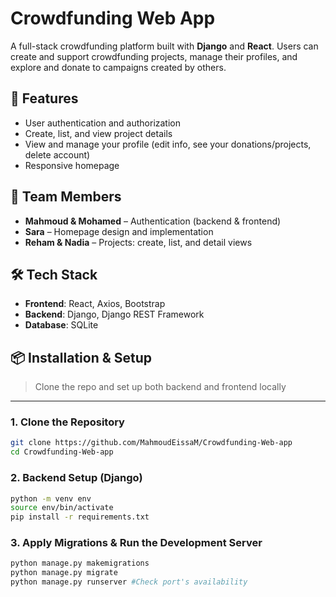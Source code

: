 # Crowdfunding Web App

A full-stack crowdfunding platform built with **Django** and **React**. Users can create and support crowdfunding projects, manage their profiles, and explore and donate to campaigns created by others.

## 🚀 Features

- User authentication and authorization
- Create, list, and view project details
- View and manage your profile (edit info, see your donations/projects, delete account)
- Responsive homepage

## 👥 Team Members

- **Mahmoud & Mohamed** – Authentication (backend & frontend)
- **Sara** – Homepage design and implementation
- **Reham & Nadia** – Projects: create, list, and detail views

## 🛠️ Tech Stack

- **Frontend**: React, Axios, Bootstrap
- **Backend**: Django, Django REST Framework
- **Database**: SQLite

## 📦 Installation & Setup

> Clone the repo and set up both backend and frontend locally

---

### 1. Clone the Repository

```bash
git clone https://github.com/MahmoudEissaM/Crowdfunding-Web-app
cd Crowdfunding-Web-app
```
### 2. Backend Setup (Django)

```bash
python -m venv env
source env/bin/activate 
pip install -r requirements.txt
```
### 3. Apply Migrations & Run the Development Server

```bash
python manage.py makemigrations
python manage.py migrate
python manage.py runserver #Check port's availability

